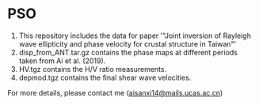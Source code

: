 # PSO
1. This repository includes the data for paper '"Joint inversion of Rayleigh wave ellipticity and phase velocity for crustal structure in Taiwan"'
2. disp_from_ANT.tar.gz contains the phase maps at different periods taken from Ai et al. (2019).
4. HV.tgz contains the H/V ratio measurements.
6. depmod.tgz contains the final shear wave velocities.

For more details, please contact me (aisanxi14@mails.ucas.ac.cn)
